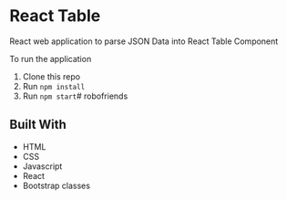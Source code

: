 # React Table
React web application to parse JSON Data into React Table Component

To run the application

1. Clone this repo
2. Run `npm install`
3. Run `npm start`# robofriends

## Built With

* HTML
* CSS
* Javascript
* React
* Bootstrap classes
